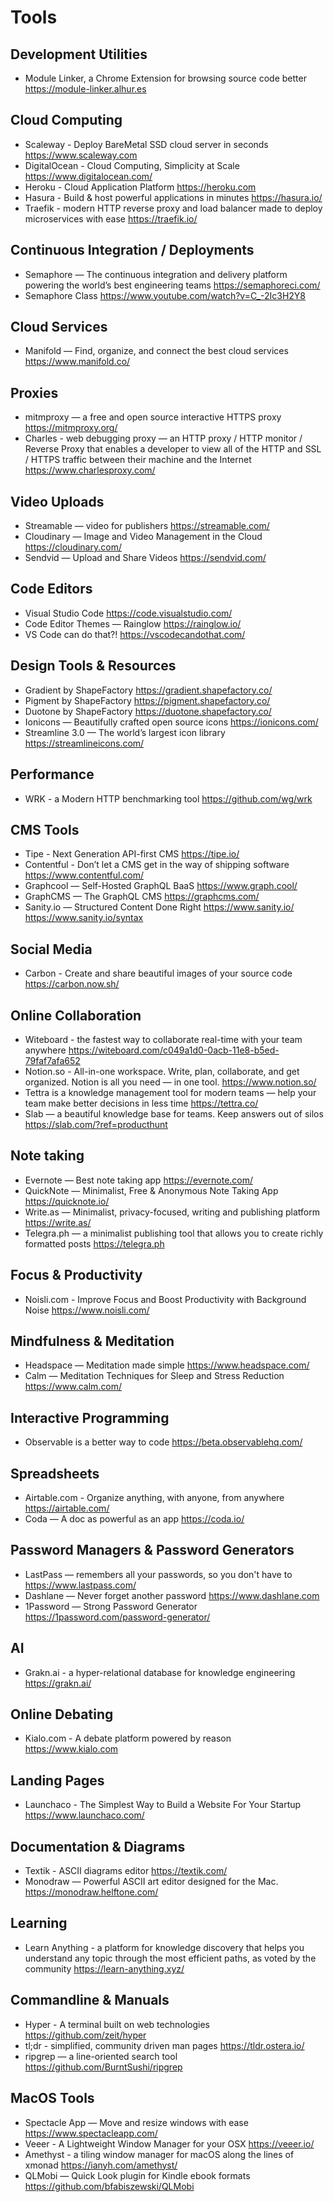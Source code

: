 # Tools

## Development Utilities

* Module Linker, a Chrome Extension for browsing source code better
  https://module-linker.alhur.es

## Cloud Computing

* Scaleway - Deploy BareMetal SSD cloud server in seconds
  https://www.scaleway.com  
* DigitalOcean -  Cloud Computing, Simplicity at Scale
  https://www.digitalocean.com/
* Heroku - Cloud Application Platform
  https://heroku.com
* Hasura - Build & host powerful applications in minutes
  https://hasura.io/
* Traefik - modern HTTP reverse proxy and load balancer made to deploy microservices with ease
  https://traefik.io/

## Continuous Integration / Deployments

* Semaphore — The continuous integration and delivery platform powering the world’s best engineering teams
  https://semaphoreci.com/
* Semaphore Class 
  https://www.youtube.com/watch?v=C_-2Ic3H2Y8


## Cloud Services

* Manifold — Find, organize, and connect the best cloud services
  https://www.manifold.co/

## Proxies

* mitmproxy — a free and open source interactive HTTPS proxy
  https://mitmproxy.org/
* Charles - web debugging proxy — an HTTP proxy / HTTP monitor / Reverse Proxy that enables a developer to view all of the HTTP and SSL / HTTPS traffic between their machine and the Internet
  https://www.charlesproxy.com/

## Video Uploads

* Streamable — video for publishers
  https://streamable.com/
* Cloudinary — Image and Video Management in the Cloud
  https://cloudinary.com/
* Sendvid — Upload and Share Videos
  https://sendvid.com/

## Code Editors

* Visual Studio Code
  https://code.visualstudio.com/
* Code Editor Themes — Rainglow
  https://rainglow.io/
* VS Code can do that?!
  https://vscodecandothat.com/

## Design Tools & Resources

* Gradient by ShapeFactory
  https://gradient.shapefactory.co/
* Pigment by ShapeFactory
  https://pigment.shapefactory.co/
* Duotone by ShapeFactory
  https://duotone.shapefactory.co/
* Ionicons — Beautifully crafted open source icons
  https://ionicons.com/
* Streamline 3.0 — The world’s largest icon library
  https://streamlineicons.com/

## Performance

* WRK - a Modern HTTP benchmarking tool
  https://github.com/wg/wrk

## CMS Tools

* Tipe - Next Generation API-first CMS
  https://tipe.io/
* Contentful - Don’t let a CMS get in the way of shipping software
  https://www.contentful.com/
* Graphcool — Self-Hosted GraphQL BaaS 
  https://www.graph.cool/
* GraphCMS — The GraphQL CMS
  https://graphcms.com/
* Sanity.io — Structured Content Done Right
  https://www.sanity.io/ https://www.sanity.io/syntax

## Social Media

* Carbon - Create and share beautiful images of your source code
  https://carbon.now.sh/

## Online Collaboration

* Witeboard - the fastest way to collaborate real-time with your team anywhere
  https://witeboard.com/c049a1d0-0acb-11e8-b5ed-79faf7afa652
* Notion.so - All-in-one workspace. Write, plan, collaborate, and get organized. Notion is all you need — in one tool.
  https://www.notion.so/
* Tettra is a knowledge management tool for modern teams — help your team make better decisions in less time
  https://tettra.co/
* Slab — a beautiful knowledge base for teams. Keep answers out of silos
  https://slab.com/?ref=producthunt

## Note taking

* Evernote — Best note taking app
  https://evernote.com/
* QuickNote — Minimalist, Free & Anonymous Note Taking App
  https://quicknote.io/
* Write.as — Minimalist, privacy-focused, writing and publishing platform
  https://write.as/
* Telegra.ph — a minimalist publishing tool that allows you to create richly formatted posts
  https://telegra.ph 

## Focus & Productivity

* Noisli.com - Improve Focus and Boost Productivity with Background Noise
  https://www.noisli.com/

## Mindfulness & Meditation

* Headspace — Meditation made simple
  https://www.headspace.com/
* Calm — Meditation Techniques for Sleep and Stress Reduction
  https://www.calm.com/

## Interactive Programming

* Observable is a better way to code
  https://beta.observablehq.com/

## Spreadsheets

* Airtable.com - Organize anything, with anyone, from anywhere
  https://airtable.com/
* Coda — A doc as powerful as an app
  https://coda.io/

## Password Managers & Password Generators

* LastPass — remembers all your passwords, so you don't have to
  https://www.lastpass.com/
* Dashlane — Never forget another password
  https://www.dashlane.com
* 1Password — Strong Password Generator
  https://1password.com/password-generator/

## AI 

* Grakn.ai - a hyper-relational database for knowledge engineering
  https://grakn.ai/

## Online Debating

* Kialo.com - A debate platform powered by reason
  https://www.kialo.com

## Landing Pages

* Launchaco - The Simplest Way to Build a Website For Your Startup
  https://www.launchaco.com/
  
## Documentation & Diagrams

* Textik - ASCII diagrams editor
  https://textik.com/
* Monodraw — Powerful ASCII art editor designed for the Mac.
  https://monodraw.helftone.com/

## Learning

* Learn Anything - a platform for knowledge discovery that helps you understand any topic through the most efficient paths, as voted by the community
  https://learn-anything.xyz/

## Commandline & Manuals

* Hyper - A terminal built on web technologies
  https://github.com/zeit/hyper
* tl;dr - simplified, community driven man pages
  https://tldr.ostera.io/
* ripgrep — a line-oriented search tool
  https://github.com/BurntSushi/ripgrep

## MacOS Tools

* Spectacle App — Move and resize windows with ease
  https://www.spectacleapp.com/
* Veeer - A Lightweight Window Manager for your OSX
  https://veeer.io/
* Amethyst - a tiling window manager for macOS along the lines of xmonad
  https://ianyh.com/amethyst/
* QLMobi — Quick Look plugin for Kindle ebook formats
  https://github.com/bfabiszewski/QLMobi
